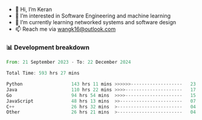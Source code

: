 - 👋 Hi, I’m Keran
- 👀 I’m interested in Software Engineering and machine learning
- 🌱 I’m currently learning networked systems and software design
- 📫 Reach me via wangk16@outlook.com


###  📊 Development breakdown
<!--START_SECTION:waka-->

```rust
From: 21 September 2023 - To: 22 December 2024

Total Time: 593 hrs 27 mins

Python                  143 hrs 11 mins >>>>>>-------------------   23.10 %
Java                    110 hrs 22 mins >>>>---------------------   17.81 %
Go                      94 hrs 54 mins  >>>>---------------------   15.31 %
JavaScript              48 hrs 13 mins  >>-----------------------   07.78 %
C++                     26 hrs 32 mins  >------------------------   04.28 %
Other                   26 hrs 21 mins  >------------------------   04.25 %
```

<!--END_SECTION:waka-->

<!---
keran-w/keran-w is a ✨ special ✨ repository because its `README.md` (this file) appears on your GitHub profile.
You can click the Preview link to take a look at your changes.
--->
